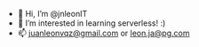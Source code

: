 - 👋 Hi, I’m @jnleonIT
- 👀 I’m interested in learning serverless! :)
- 📫 juanleonvqz@gmail.com or leon.ja@pg.com

<!---
jnleonIT/jnleonIT is a ✨ special ✨ repository because its `README.md` (this file) appears on your GitHub profile.
You can click the Preview link to take a look at your changes.
--->

